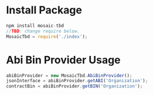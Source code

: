 


# Install Package
```js
npm install mosaic-tbd
//TBD: change require below.
MosaicTbd = require('./index');
```

# Abi Bin Provider Usage
```js
abiBinProvider = new MosaicTbd.AbiBinProvider();
jsonInterface = abiBinProvider.getABI('Organization');
contractBin = abiBinProvider.getBIN('Organization');
```